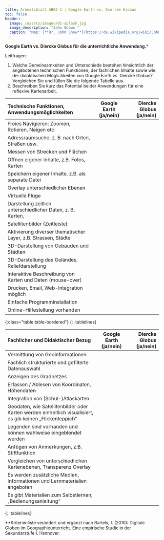 ```yaml
---
title: Arbeitsblatt AB02-1 | Google Earth vs. Diercke Globus
toc: false
header:
  image: /assets/images/01-splash.jpg
  image_description: "John Snows "
  caption: "Map: [**Dr. John Snow**](https://de.wikipedia.org/wiki/John_Snow_(Mediziner)) [Wellcome Library via wikimedia](https://w.wiki/QtV)"
---
```

**Google Earth vs. Diercke Globus für die unterrichtliche Anwendung.***

Leitfragen:

1. Welche Gemeinsamkeiten und Unterschiede bestehen hinsichtlich der angebotenen technischen Funktionen, der fachlichen Inhalte sowie wie der didaktischen Möglichkeiten von Google Earth vs. Diercke Globus? Vergleichen Sie und füllen Sie die folgende Tabelle aus.
2. Beschreiben Sie kurz das Potential beider Anwendungen für eine reflexive Kartenarbeit.

<style>
.tablelines table, .tablelines td, .tablelines th {
        border: 1px solid black;
        }
</style>

| Technische Funktionen, Anwendungsmöglichkeiten | Google Earth (ja/nein) | Diercke Globus (ja/nein) |
|:--------|:-------:|--------:|
|Freies Navigieren: Zoomen, Rotieren, Neigen etc.| | | 
|Adressraumsuche, z. B. nach Orten, Straßen usw.| | | 
|Messen von Strecken und Flächen| | | 
|Öffnen eigener Inhalte, z.B. Fotos, Karten| | | 
|Speichern eigener Inhalte, z.B. als separate Datei| | | 
|Overlay unterschiedlicher Ebenen| | | 
|Virtuelle Flüge| | | 
|Darstellung zeitlich unterschiedlicher Daten, z. B. Karten,| | | 
|Satellitenbilder (Zeitleiste)| | | 
|Aktivierung diverser thematischer Layer, z.B. Strassen, Städte| | | 
|3D-Darstellung von Gebäuden und Städten| | | 
|3D-Darstellung des Geländes, Reliefdarstellung| | | 
|Interaktive Beschreibung von Karten und Daten (mouse-over)| | | 
|Drucken, Email, Web-Integration möglich| | | 
|Einfache Programminstallation | | | 
|Online-Hilfestellung vorhanden| | |
{:class="table table-bordered"}
{: .tablelines}

| Fachlicher und Didaktischer Bezug | Google Earth (ja/nein) | Diercke Globus (ja/nein) |
|:--------|:-------:|--------:|
|Vermittlung von Geoinformationen| | |
|Fachlich strukturierte und gefilterte Datenauswahl | | |
|Anzeigen des Gradnetzes| | |
|Erfassen / Ablesen von Koordinaten, Höhendaten| | |
|Integration von (Schul-)Atlaskarten| | |
|Geodaten, wie Satellitenbilder oder Karten werden einheitlich visualisiert, es gib keinen „Flickenteppich“| | |
|Legenden sind vorhanden und können wahlweise eingeblendet werden| | |
|Anfügen von Anmerkungen, z.B. Stiftfunktion| | |
|Vergleichen von unterschiedlichen Kartenebenen, Transparenz Overlay| | |
|Es werden zusätzliche Medien, Informationen und Lernmaterialien angeboten| | |
|Es gibt Materialien zum Selbstlernen; „Bedienungsanleitung“| | |
{: .tablelines}

**Kriterienliste verändert und ergänzt nach Bartels, I. (2010): Digitale Globen im Geographieunterricht. Eine empirische Studie in der Sekundarstufe I. Hannover.